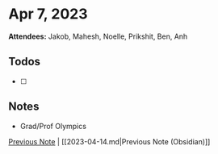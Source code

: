 # Apr 7, 2023

**Attendees:** Jakob, Mahesh, Noelle, Prikshit, Ben, Anh

## Todos

- [ ] 

## Notes

- Grad/Prof Olympics

[Previous Note](2023\04\2023-04-14.md) | [[2023-04-14.md|Previous Note (Obsidian)]]